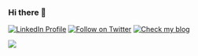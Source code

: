 ### Hi there 👋

[![LinkedIn Profile][badge_linkedin]][link_linkedin]
[![Follow on Twitter][badge_twitter]][link_twitter]
[![Check my blog][badge_blog]][link_blog]

![](https://komarev.com/ghpvc/?username=schenardie&color=brightgreen)
<!--
**schenardie/schenardie** is a ✨ _special_ ✨ repository because its `README.md` (this file) appears on your GitHub profile.

Here are some ideas to get you started:

- 🔭 I’m currently working on ...
- 🌱 I’m currently learning ...
- 👯 I’m looking to collaborate on ...
- 🤔 I’m looking for help with ...
- 💬 Ask me about ...
- 📫 How to reach me: ...
- 😄 Pronouns: ...
- ⚡ Fun fact: ...
-->
[badge_blog]: https://img.shields.io/badge/blog-intune.tech-blue?style=for-the-badge
[badge_linkedin]: https://img.shields.io/badge/LinkedIn-schenardie-blue?style=for-the-badge&logo=linkedin
[badge_twitter]: https://img.shields.io/twitter/follow/schenardie?logo=twitter&style=for-the-badge
[link_blog]: https://intune.tech/
[link_linkedin]: https://www.linkedin.com/in/schenardie/
[link_twitter]: https://twitter.com/schenardie
